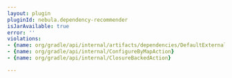 ```yaml
---
layout: plugin
pluginId: nebula.dependency-recommender
isJarAvailable: true
error: ''
violations:
- {name: org/gradle/api/internal/artifacts/dependencies/DefaultExternalModuleDependency}
- {name: org/gradle/api/internal/ConfigureByMapAction}
- {name: org/gradle/api/internal/ClosureBackedAction}

---
```

